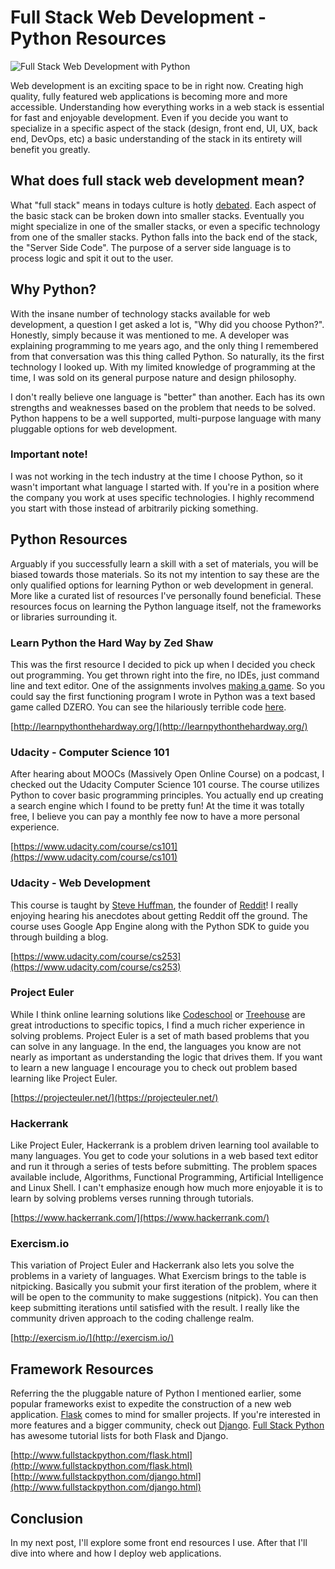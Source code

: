 <!--//

title: Full Stack Web Development - Python Resources
date: 2015-04-06
image: python-resources-hero.png
live: true

//-->

# Full Stack Web Development - Python Resources

![Full Stack Web Development with Python](assets/images/python-resources-hero.png)

<!-- snippet -->Web development is an exciting space to be in right now. Creating high quality, fully featured web applications is becoming more and more accessible. Understanding how everything works in a web stack is essential for fast and enjoyable development. Even if you decide you want to specialize in a specific aspect of the stack (design, front end, UI, UX, back end, DevOps, etc) a basic understanding of the stack in its entirety will benefit you greatly.

## What does full stack web development mean?

What "full stack" means in todays culture is hotly [debated](http://www.sitepoint.com/full-stack-developer). Each aspect of the basic stack can be broken down into smaller stacks. Eventually you might specialize in one of the smaller stacks, or even a specific technology from one of the smaller stacks. Python falls into the back end of the stack, the "Server Side Code". The purpose of a server side language is to process logic and spit it out to the user.


## Why Python?

With the insane number of technology stacks available for web development, a question I get asked a lot is, "Why did you choose Python?". Honestly, simply because it was mentioned to me. A developer was explaining programming to me years ago, and the only thing I remembered from that conversation was this thing called Python. So naturally, its the first technology I looked up. With my limited knowledge of programming at the time, I was sold on its general purpose nature and design philosophy.

I don't really believe one language is "better" than another. Each has its own strengths and weaknesses based on the problem that needs to be solved. Python happens to be a well supported, multi-purpose language with many pluggable options for web development.

### Important note!

I was not working in the tech industry at the time I choose Python, so it wasn't important what language I started with. If you're in a position where the company you work at uses specific technologies. I highly recommend you start with those instead of arbitrarily picking something.


## Python Resources

Arguably if you successfully learn a skill with a set of materials, you will be biased towards those materials. So its not my intention to say these are the only qualified options for learning Python or web development in general. More like a curated list of resources I've personally found beneficial. These resources focus on learning the Python language itself, not the frameworks or libraries surrounding it.

### Learn Python the Hard Way by Zed Shaw

This was the first resource I decided to pick up when I decided you check out programming. You get thrown right into the fire, no IDEs, just command line and text editor. One of the assignments involves [making a game](http://learnpythonthehardway.org/book/ex45.html). So you could say the first functioning program I wrote in Python was a text based game called DZERO. You can see the hilariously terrible code [here](https://github.com/ab7/dzero).

[http://learnpythonthehardway.org/](http://learnpythonthehardway.org/)

### Udacity - Computer Science 101

After hearing about MOOCs (Massively Open Online Course) on a podcast, I checked out the Udacity Computer Science 101 course. The course utilizes Python to cover basic programming principles. You actually end up creating a search engine which I found to be pretty fun! At the time it was totally free, I believe you can pay a monthly fee now to have a more personal experience.

[https://www.udacity.com/course/cs101](https://www.udacity.com/course/cs101)

### Udacity - Web Development

This course is taught by [Steve Huffman](http://en.wikipedia.org/wiki/Steve_Huffman), the founder of [Reddit](http://www.reddit.com/)! I really enjoying hearing his anecdotes about getting Reddit off the ground. The course uses Google App Engine along with the Python SDK to guide you through building a blog.

[https://www.udacity.com/course/cs253](https://www.udacity.com/course/cs253)

### Project Euler

While I think online learning solutions like [Codeschool](https://www.codeschool.com/) or [Treehouse](http://teamtreehouse.com/) are great introductions to specific topics, I find a much richer experience in solving problems. Project Euler is a set of math based problems that you can solve in any language. In the end, the languages you know are not nearly as important as understanding the logic that drives them. If you want to learn a new language I encourage you to check out problem based learning like Project Euler.

[https://projecteuler.net/](https://projecteuler.net/)

### Hackerrank

Like Project Euler, Hackerrank is a problem driven learning tool available to many languages. You get to code your solutions in a web based text editor and run it through a series of tests before submitting. The problem spaces available include, Algorithms, Functional Programming, Artificial Intelligence and Linux Shell.  I can't emphasize enough how much more enjoyable it is to learn by solving problems verses running through tutorials.

[https://www.hackerrank.com/](https://www.hackerrank.com/)

### Exercism.io

This variation of Project Euler and Hackerrank also lets you solve the problems in a variety of languages. What Exercism brings to the table is nitpicking. Basically you submit your first iteration of the problem, where it will be open to the community to make suggestions (nitpick). You can then keep submitting iterations until satisfied with the result. I really like the community driven approach to the coding challenge realm.

[http://exercism.io/](http://exercism.io/)


## Framework Resources

Referring the the pluggable nature of Python I mentioned earlier, some popular frameworks exist to expedite the construction of a new web application. [Flask](http://flask.pocoo.org/) comes to mind for smaller projects. If you're interested in more features and a bigger community, check out [Django](https://www.djangoproject.com/). [Full Stack Python](http://www.fullstackpython.com/) has awesome tutorial lists for both Flask and Django.

[http://www.fullstackpython.com/flask.html](http://www.fullstackpython.com/flask.html)
[http://www.fullstackpython.com/django.html](http://www.fullstackpython.com/django.html)


## Conclusion

In my next post, I'll explore some front end resources I use. After that I'll dive into where and how I deploy web applications.
